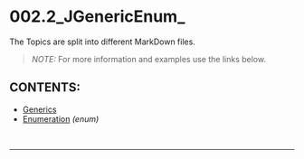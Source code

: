 # 002.2_JGenericEnum_

The Topics are split into different MarkDown files.<br/>

> *NOTE:* For more information and examples use the links below.

## CONTENTS:
* [Generics][1]
* [Enumeration][2] *(enum)*

[1]: res/read/Generics.md
[2]: res/read/Enumerations.md
<br/>












<!--
#### Syntax:
```java

```

#### Example:
```java

```

* [templates in C++][1]
-->

[1]: http://geeksquiz.com/templates-cpp/

---
<br/>